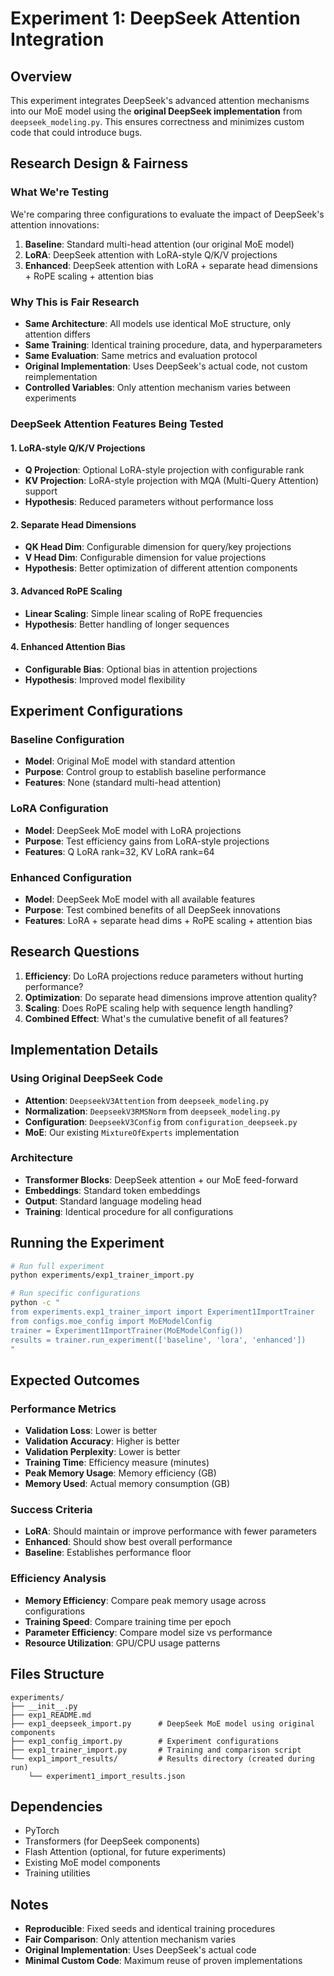 # Experiment 1: DeepSeek Attention Integration

## Overview

This experiment integrates DeepSeek's advanced attention mechanisms into our MoE model using the **original DeepSeek implementation** from `deepseek_modeling.py`. This ensures correctness and minimizes custom code that could introduce bugs.

## Research Design & Fairness

### What We're Testing
We're comparing three configurations to evaluate the impact of DeepSeek's attention innovations:

1. **Baseline**: Standard multi-head attention (our original MoE model)
2. **LoRA**: DeepSeek attention with LoRA-style Q/K/V projections
3. **Enhanced**: DeepSeek attention with LoRA + separate head dimensions + RoPE scaling + attention bias

### Why This is Fair Research
- **Same Architecture**: All models use identical MoE structure, only attention differs
- **Same Training**: Identical training procedure, data, and hyperparameters
- **Same Evaluation**: Same metrics and evaluation protocol
- **Original Implementation**: Uses DeepSeek's actual code, not custom reimplementation
- **Controlled Variables**: Only attention mechanism varies between experiments

### DeepSeek Attention Features Being Tested

#### 1. LoRA-style Q/K/V Projections
- **Q Projection**: Optional LoRA-style projection with configurable rank
- **KV Projection**: LoRA-style projection with MQA (Multi-Query Attention) support
- **Hypothesis**: Reduced parameters without performance loss

#### 2. Separate Head Dimensions
- **QK Head Dim**: Configurable dimension for query/key projections
- **V Head Dim**: Configurable dimension for value projections
- **Hypothesis**: Better optimization of different attention components

#### 3. Advanced RoPE Scaling
- **Linear Scaling**: Simple linear scaling of RoPE frequencies
- **Hypothesis**: Better handling of longer sequences

#### 4. Enhanced Attention Bias
- **Configurable Bias**: Optional bias in attention projections
- **Hypothesis**: Improved model flexibility

## Experiment Configurations

### Baseline Configuration
- **Model**: Original MoE model with standard attention
- **Purpose**: Control group to establish baseline performance
- **Features**: None (standard multi-head attention)

### LoRA Configuration
- **Model**: DeepSeek MoE model with LoRA projections
- **Purpose**: Test efficiency gains from LoRA-style projections
- **Features**: Q LoRA rank=32, KV LoRA rank=64

### Enhanced Configuration
- **Model**: DeepSeek MoE model with all available features
- **Purpose**: Test combined benefits of all DeepSeek innovations
- **Features**: LoRA + separate head dims + RoPE scaling + attention bias

## Research Questions

1. **Efficiency**: Do LoRA projections reduce parameters without hurting performance?
2. **Optimization**: Do separate head dimensions improve attention quality?
3. **Scaling**: Does RoPE scaling help with sequence length handling?
4. **Combined Effect**: What's the cumulative benefit of all features?

## Implementation Details

### Using Original DeepSeek Code
- **Attention**: `DeepseekV3Attention` from `deepseek_modeling.py`
- **Normalization**: `DeepseekV3RMSNorm` from `deepseek_modeling.py`
- **Configuration**: `DeepseekV3Config` from `configuration_deepseek.py`
- **MoE**: Our existing `MixtureOfExperts` implementation

### Architecture
- **Transformer Blocks**: DeepSeek attention + our MoE feed-forward
- **Embeddings**: Standard token embeddings
- **Output**: Standard language modeling head
- **Training**: Identical procedure for all configurations

## Running the Experiment

```bash
# Run full experiment
python experiments/exp1_trainer_import.py

# Run specific configurations
python -c "
from experiments.exp1_trainer_import import Experiment1ImportTrainer
from configs.moe_config import MoEModelConfig
trainer = Experiment1ImportTrainer(MoEModelConfig())
results = trainer.run_experiment(['baseline', 'lora', 'enhanced'])
"
```

## Expected Outcomes

### Performance Metrics
- **Validation Loss**: Lower is better
- **Validation Accuracy**: Higher is better
- **Validation Perplexity**: Lower is better
- **Training Time**: Efficiency measure (minutes)
- **Peak Memory Usage**: Memory efficiency (GB)
- **Memory Used**: Actual memory consumption (GB)

### Success Criteria
- **LoRA**: Should maintain or improve performance with fewer parameters
- **Enhanced**: Should show best overall performance
- **Baseline**: Establishes performance floor

### Efficiency Analysis
- **Memory Efficiency**: Compare peak memory usage across configurations
- **Training Speed**: Compare training time per epoch
- **Parameter Efficiency**: Compare model size vs performance
- **Resource Utilization**: GPU/CPU usage patterns

## Files Structure

```
experiments/
├── __init__.py
├── exp1_README.md
├── exp1_deepseek_import.py      # DeepSeek MoE model using original components
├── exp1_config_import.py        # Experiment configurations
├── exp1_trainer_import.py       # Training and comparison script
└── exp1_import_results/         # Results directory (created during run)
    └── experiment1_import_results.json
```

## Dependencies

- PyTorch
- Transformers (for DeepSeek components)
- Flash Attention (optional, for future experiments)
- Existing MoE model components
- Training utilities

## Notes

- **Reproducible**: Fixed seeds and identical training procedures
- **Fair Comparison**: Only attention mechanism varies
- **Original Implementation**: Uses DeepSeek's actual code
- **Minimal Custom Code**: Maximum reuse of proven implementations
